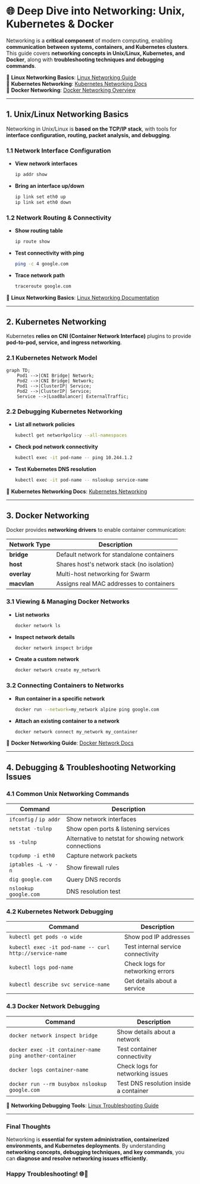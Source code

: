 # 🌐 Deep Dive into Networking: Unix, Kubernetes & Docker

Networking is a **critical component** of modern computing, enabling **communication between systems, containers, and Kubernetes clusters**. This guide covers **networking concepts in Unix/Linux, Kubernetes, and Docker**, along with **troubleshooting techniques and debugging commands**.

📌 **Linux Networking Basics**: [Linux Networking Guide](https://linux.die.net/man/7/netdevice)  
📌 **Kubernetes Networking**: [Kubernetes Networking Docs](https://kubernetes.io/docs/concepts/cluster-administration/networking/)  
📌 **Docker Networking**: [Docker Networking Overview](https://docs.docker.com/network/)  

---

## **1. Unix/Linux Networking Basics**

Networking in Unix/Linux is **based on the TCP/IP stack**, with tools for **interface configuration, routing, packet analysis, and debugging**.

### **1.1 Network Interface Configuration**  
- **View network interfaces**  
  ```sh
  ip addr show
  ```
- **Bring an interface up/down**  
  ```sh
  ip link set eth0 up
  ip link set eth0 down
  ```

### **1.2 Network Routing & Connectivity**  
- **Show routing table**  
  ```sh
  ip route show
  ```
- **Test connectivity with ping**  
  ```sh
  ping -c 4 google.com
  ```
- **Trace network path**  
  ```sh
  traceroute google.com
  ```

🔗 **Linux Networking Basics**: [Linux Networking Documentation](https://linux.die.net/man/7/netdevice)  

---

## **2. Kubernetes Networking**

Kubernetes **relies on CNI (Container Network Interface)** plugins to provide **pod-to-pod, service, and ingress networking**.

### **2.1 Kubernetes Network Model**  
```mermaid
graph TD;
    Pod1 -->|CNI Bridge| Network;
    Pod2 -->|CNI Bridge| Network;
    Pod1 -->|ClusterIP| Service;
    Pod2 -->|ClusterIP| Service;
    Service -->|LoadBalancer| ExternalTraffic;
```

### **2.2 Debugging Kubernetes Networking**  
- **List all network policies**  
  ```sh
  kubectl get networkpolicy --all-namespaces
  ```
- **Check pod network connectivity**  
  ```sh
  kubectl exec -it pod-name -- ping 10.244.1.2
  ```
- **Test Kubernetes DNS resolution**  
  ```sh
  kubectl exec -it pod-name -- nslookup service-name
  ```

🔗 **Kubernetes Networking Docs**: [Kubernetes Networking](https://kubernetes.io/docs/concepts/cluster-administration/networking/)  

---

## **3. Docker Networking**

Docker provides **networking drivers** to enable container communication:

| Network Type  | Description |
|--------------|------------|
| **bridge**   | Default network for standalone containers |
| **host**     | Shares host's network stack (no isolation) |
| **overlay**  | Multi-host networking for Swarm |
| **macvlan**  | Assigns real MAC addresses to containers |

### **3.1 Viewing & Managing Docker Networks**  
- **List networks**  
  ```sh
  docker network ls
  ```
- **Inspect network details**  
  ```sh
  docker network inspect bridge
  ```
- **Create a custom network**  
  ```sh
  docker network create my_network
  ```

### **3.2 Connecting Containers to Networks**  
- **Run container in a specific network**  
  ```sh
  docker run --network=my_network alpine ping google.com
  ```
- **Attach an existing container to a network**  
  ```sh
  docker network connect my_network my_container
  ```

🔗 **Docker Networking Guide**: [Docker Network Docs](https://docs.docker.com/network/)  

---

## **4. Debugging & Troubleshooting Networking Issues**

### **4.1 Common Unix Networking Commands**  
| Command | Description |
|---------|------------|
| `ifconfig` / `ip addr` | Show network interfaces |
| `netstat -tulnp` | Show open ports & listening services |
| `ss -tulnp` | Alternative to netstat for showing network connections |
| `tcpdump -i eth0` | Capture network packets |
| `iptables -L -v -n` | Show firewall rules |
| `dig google.com` | Query DNS records |
| `nslookup google.com` | DNS resolution test |

### **4.2 Kubernetes Network Debugging**  
| Command | Description |
|---------|------------|
| `kubectl get pods -o wide` | Show pod IP addresses |
| `kubectl exec -it pod-name -- curl http://service-name` | Test internal service connectivity |
| `kubectl logs pod-name` | Check logs for networking errors |
| `kubectl describe svc service-name` | Get details about a service |

### **4.3 Docker Network Debugging**  
| Command | Description |
|---------|------------|
| `docker network inspect bridge` | Show details about a network |
| `docker exec -it container-name ping another-container` | Test container connectivity |
| `docker logs container-name` | Check logs for networking issues |
| `docker run --rm busybox nslookup google.com` | Test DNS resolution inside a container |

🔗 **Networking Debugging Tools**: [Linux Troubleshooting Guide](https://linuxhint.com/network-troubleshooting-linux/)  

---

### **Final Thoughts**  
Networking is **essential for system administration, containerized environments, and Kubernetes deployments**. By understanding **networking concepts, debugging techniques, and key commands**, you can **diagnose and resolve networking issues efficiently**.

### **Happy Troubleshooting! 🌐🚀**  
